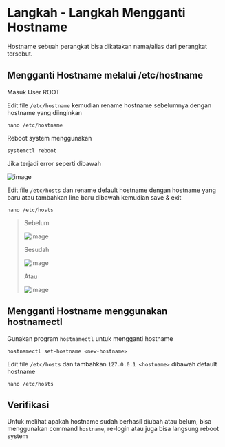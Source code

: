 # Langkah - Langkah Mengganti Hostname
Hostname sebuah perangkat bisa dikatakan nama/alias dari perangkat tersebut.
## Mengganti Hostname melalui /etc/hostname
Masuk User ROOT

Edit file `/etc/hostname` kemudian rename hostname sebelumnya dengan hostname yang diinginkan

    nano /etc/hostname

Reboot system menggunakan

    systemctl reboot

Jika terjadi error seperti dibawah

![image](https://github.com/diotriandika/learn-networking/assets/109568349/c97ad4b9-a161-4df0-980f-90b2b891b273)

Edit file `/etc/hosts` dan rename default hostname dengan hostname yang baru atau tambahkan line baru dibawah kemudian save & exit

    nano /etc/hosts

> Sebelum
> 
> ![image](https://github.com/diotriandika/learn-networking/assets/109568349/4490a06c-50ca-40a0-a796-f41af54ba02f)
>
> Sesudah
>
> ![image](https://github.com/diotriandika/learn-networking/assets/109568349/5b3a4d2f-7aa8-494c-bf2e-8079194dc445)
>
> Atau
>
> ![image](https://github.com/diotriandika/learn-networking/assets/109568349/a4fcac3f-5f11-4911-93ac-9cf715c52083)
 
## Mengganti Hostname menggunakan hostnamectl
Gunakan program `hostnamectl` untuk mengganti hostname

    hostnamectl set-hostname <new-hostname>

Edit file `/etc/hosts` dan tambahkan `127.0.0.1 <hostname>` dibawah default hostname

    nano /etc/hosts

## Verifikasi
Untuk melihat apakah hostname sudah berhasil diubah atau belum, bisa menggunakan command `hostname`, re-login atau juga bisa langsung reboot system


